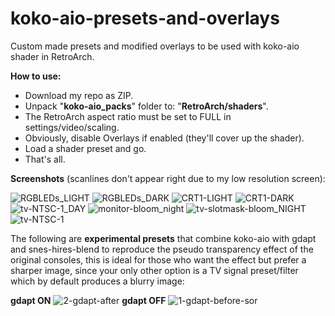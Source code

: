 # koko-aio-presets-and-overlays
Custom made presets and modified overlays to be used with koko-aio shader in RetroArch.

**How to use:**
- Download my repo as ZIP.
- Unpack "**koko-aio_packs**" folder to: "**RetroArch/shaders**".
- The RetroArch aspect ratio must be set to FULL in settings/video/scaling.
- Obviously, disable Overlays if enabled (they'll cover up the shader).
- Load a shader preset and go.
- That's all.

**Screenshots** (scanlines don't appear right due to my low resolution screen):

![RGBLEDs_LIGHT](https://user-images.githubusercontent.com/69786862/228071291-f2315d22-bd50-40db-8968-59cc7572ce7d.jpg)
![RGBLEDs_DARK](https://user-images.githubusercontent.com/69786862/228071348-5b092670-5a39-434e-aa83-0e10c76b93fb.jpg)
![CRT1-LIGHT](https://user-images.githubusercontent.com/69786862/228071360-182c695a-de24-478c-9f26-72963305e520.jpg)
![CRT1-DARK](https://user-images.githubusercontent.com/69786862/228071366-89c3e548-c8f7-4ebc-a4cd-fda5ffc5053f.jpg)
![tv-NTSC-1_DAY](https://user-images.githubusercontent.com/69786862/228071412-7d97a89e-8c74-4f8e-bd55-0787c9b7928b.jpg)
![monitor-bloom_night](https://user-images.githubusercontent.com/69786862/228071433-42cb7669-65d7-4b3b-b80f-4ada816035b2.jpg)
![tv-slotmask-bloom_NIGHT](https://user-images.githubusercontent.com/69786862/228071876-e1c2c4f1-e340-444e-bbba-a86d75c88e0c.jpg)
![tv-NTSC-1](https://user-images.githubusercontent.com/69786862/228290153-3d6a0f0e-06ac-4aab-9a27-2d64b41cee85.jpg)


The following are **experimental presets** that combine koko-aio with gdapt and snes-hires-blend to reproduce the pseudo transparency effect of the original consoles, this is ideal for those who want the effect but prefer a sharper image, since your only other option is a TV signal preset/filter which by default produces a blurry image:

**gdapt ON**
![2-gdapt-after](https://user-images.githubusercontent.com/69786862/228290589-c8dd80d8-19d0-44d7-97b1-7875bdd56d0d.jpg)
**gdapt OFF**
![1-gdapt-before-sor](https://user-images.githubusercontent.com/69786862/228290733-f90932cc-2565-4448-89c2-9d6cb3b82872.jpg)
